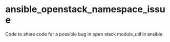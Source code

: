 # ansible_openstack_namespace_issue
Code to share code for a possible bug in open stack module_util in ansible
